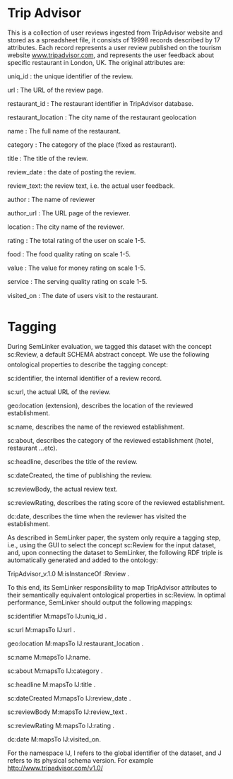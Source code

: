 # Trip Advisor
This is a collection of user reviews ingested from TripAdvisor website and stored as a spreadsheet file, it consists of 19998 records described by 17 attributes. Each record represents a user review published on the tourism website www.tripadvisor.com, and represents the user feedback about specific restaurant in London, UK. The original attributes are:

uniq_id : the unique identifier of the review.

url : The URL of the review page.

restaurant_id : The restaurant identifier in TripAdvisor database.

restaurant_location : The city name of the restaurant geolocation

name : The full name of the restaurant.

category : The category of the place (fixed as restaurant).

title : The title of the review.

review_date : the date of posting the review.

review_text: the review text, i.e. the actual user feedback.

author : The name of reviewer

author_url : The URL page of the reviewer.

location : The city name of the reviewer.

rating : The total rating of the user on scale 1-5.

food : The food quality rating on scale 1-5.

value : The value for money rating on scale 1-5.

service : The serving quality rating on scale 1-5.

visited_on : The date of users visit to the restaurant.


# Tagging
During SemLinker evaluation, we tagged this dataset with the concept sc:Review, a default SCHEMA abstract concept. We use the following ontological properties to describe the tagging concept:

sc:identifier, the internal identifier of a review record.

sc:url, the actual URL of the review.

geo:location (extension), describes the location of the reviewed establishment.

sc:name, describes the name of the reviewed establishment.

sc:about, describes the category of the reviewed establishment (hotel, restaurant ...etc).

sc:headline, describes the title of the review.

sc:dateCreated, the time of publishing the review.

sc:reviewBody, the actual review text.

sc:reviewRating, describes the rating score of the reviewed establishment.

dc:date, describes the time when the reviewer has visited the establishment.


As described in SemLinker paper, the system only require a tagging step, i.e., using the GUI to select  the concept sc:Review for the input dataset, and, upon connecting the dataset to SemLinker, the following RDF triple is automatically generated and added to the ontology:

TripAdvisor_v.1.0 M:isInstanceOf :Review .

To this end, its SemLinker responsibility to map TripAdvisor attributes to their semantically equivalent ontological properties in sc:Review. In optimal performance, SemLinker should output the following mappings:


sc:identifier M:mapsTo IJ:uniq_id .

sc:url M:mapsTo IJ:url .

geo:location M:mapsTo IJ:restaurant_location .

sc:name M:mapsTo IJ:name.

sc:about M:mapsTo IJ:category . 

sc:headline M:mapsTo IJ:title .

sc:dateCreated M:mapsTo IJ:review_date .

sc:reviewBody M:mapsTo IJ:review_text .

sc:reviewRating M:mapsTo IJ:rating .

dc:date M:mapsTo IJ:visited_on.


For the namespace IJ, I refers to the global identifier of the dataset, and J refers to its physical schema version. For example http://www.tripadvisor.com/v1.0/
